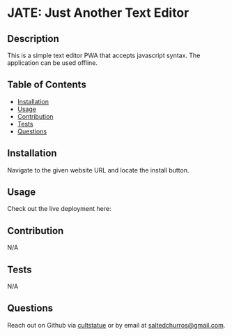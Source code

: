 # JATE: Just Another Text Editor
  

  ## Description
This is a simple text editor PWA that accepts javascript syntax. The application can be used offline.

  ## Table of Contents

  - [Installation](#installation)
  - [Usage](#usage)
  - [Contribution](#contribution)
  - [Tests](#tests)
  - [Questions](#questions)
  

  ## Installation
   Navigate to the given website URL and locate the install button.

  ## Usage
 Check out the live deployment here:
  ## Contribution
  N/A

  ## Tests
  N/A

  ## Questions
  Reach out on Github via [cultstatue](https://github.com/cultstatue) or by email at saltedchurros@gmail.com.
